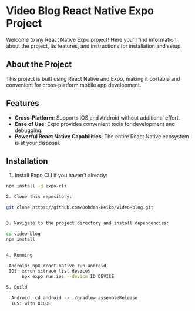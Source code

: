 # Video Blog React Native Expo Project

Welcome to my React Native Expo project! Here you'll find information about the project, its features, and instructions for installation and setup.

## About the Project

This project is built using React Native and Expo, making it portable and convenient for cross-platform mobile app development.

## Features

- **Cross-Platform**: Supports iOS and Android without additional effort.
- **Ease of Use**: Expo provides convenient tools for development and debugging.
- **Powerful React Native Capabilities**: The entire React Native ecosystem is at your disposal.

## Installation

1. Install Expo CLI if you haven't already:

```bash
npm install -g expo-cli

2. Clone this repository:

git clone https://github.com/Bohdan-Heiko/Video-blog.git


3. Navigate to the project directory and install dependencies:

cd video-blog
npm install


4. Running

 Android: npx react-native run-android
 IOS: xcrun xctrace list devices
      npx expo run:ios --device ID DEVICE

5. Build

  Android: cd android -> ./gradlew assembleRelease
  IOS: with XCODE
```
